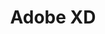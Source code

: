 ---
title: Adobe XD
intro: Adobe's UX design tool. Basically their answer to Sketch.
linkurl: http://www.adobe.com/uk/products/experience-design.html
tags:
- Wireframes
- Diagrams
- Prototypes
logo: "/assets/xd.png"
---